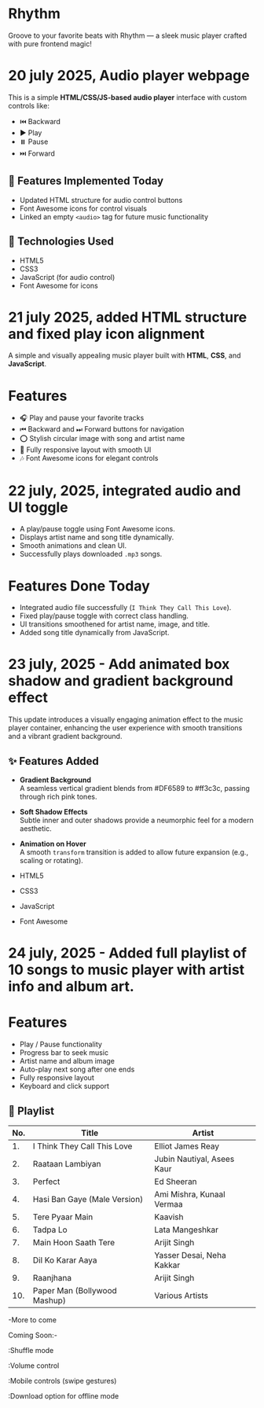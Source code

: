 # Rhythm
 Groove to your favorite beats with Rhythm — a sleek music player crafted with pure frontend magic!
 # 20 july 2025, Audio player webpage
 This is a simple **HTML/CSS/JS-based audio player** interface with custom controls like:

- ⏮️ Backward
- ▶️ Play
- ⏸️ Pause
- ⏭️ Forward

## 📁 Features Implemented Today

- Updated HTML structure for audio control buttons
- Font Awesome icons for control visuals
- Linked an empty `<audio>` tag for future music functionality

## 📌 Technologies Used

- HTML5
- CSS3
- JavaScript (for audio control)
- Font Awesome for icons
 
# 21 july 2025, added HTML structure and fixed play icon alignment

A simple and visually appealing music player built with **HTML**, **CSS**, and **JavaScript**.

# Features

- 🎧 Play and pause your favorite tracks
- ⏮ Backward and ⏭ Forward buttons for navigation
- ⭕️ Stylish circular image with song and artist name
- 🎨 Fully responsive layout with smooth UI
- 🎶 Font Awesome icons for elegant controls
  
 # 22 july, 2025, integrated audio and UI toggle
  - A play/pause toggle using Font Awesome icons.
- Displays artist name and song title dynamically.
- Smooth animations and clean UI.
- Successfully plays downloaded `.mp3` songs.

# Features Done Today 
- Integrated audio file successfully (`I Think They Call This Love`).
- Fixed play/pause toggle with correct class handling.
- UI transitions smoothened for artist name, image, and title.
- Added song title dynamically from JavaScript.

# 23 july, 2025 - Add animated box shadow and gradient background effect

This update introduces a visually engaging animation effect to the music player container, enhancing the user experience with smooth transitions and a vibrant gradient background.

## ✨ Features Added

- **Gradient Background**  
  A seamless vertical gradient blends from #DF6589 to #ff3c3c, passing through rich pink tones.

- **Soft Shadow Effects**  
  Subtle inner and outer shadows provide a neumorphic feel for a modern aesthetic.

- **Animation on Hover**  
  A smooth `transform` transition is added to allow future expansion (e.g., scaling or rotating).
- HTML5
- CSS3
- JavaScript
- Font Awesome

# 24 july, 2025 - Added full playlist of 10 songs to music player with artist info and album art.

# Features
- Play / Pause functionality
- Progress bar to seek music
- Artist name and album image
- Auto-play next song after one ends
- Fully responsive layout
- Keyboard and click support

## 🎵 Playlist

| No. | Title                               | Artist                             |
|-----|-------------------------------------|------------------------------------|
| 1.  | I Think They Call This Love         | Elliot James Reay                  |
| 2.  | Raataan Lambiyan                    | Jubin Nautiyal, Asees Kaur         |
| 3.  | Perfect                             | Ed Sheeran                         |
| 4.  | Hasi Ban Gaye (Male Version)        | Ami Mishra, Kunaal Vermaa          |
| 5.  | Tere Pyaar Main                     | Kaavish                            |
| 6.  | Tadpa Lo                            | Lata Mangeshkar                    |
| 7.  | Main Hoon Saath Tere                | Arijit Singh                       |
| 8.  | Dil Ko Karar Aaya                   | Yasser Desai, Neha Kakkar          |
| 9.  | Raanjhana                           | Arijit Singh                       |
| 10. | Paper Man (Bollywood Mashup)        | Various Artists                    |

-More to come

Coming Soon:-

:Shuffle mode

:Volume control

:Mobile controls (swipe gestures)

:Download option for offline mode
